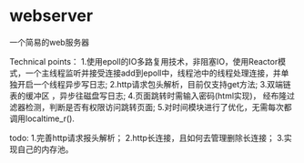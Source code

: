 # webserver
一个简易的web服务器

Technical points：
1.使用epoll的IO多路复用技术，非阻塞IO，使用Reactor模式，一个主线程监听并接受连接add到epoll中，线程池中的线程处理连接，并单独开启一个线程异步写日志;
2.http请求包头解析，目前仅支持get方法;
3.双端链表的缓冲区 ，异步往磁盘写日志;
4.页面跳转时需输入密码(html实现)， 经布隆过滤器检测，判断是否有权限访问跳转页面;
5.对时间模块进行了优化，无需每次都调用localtime_r().


todo:
1.完善http请求报头解析；
2.http长连接，且如何去管理删除长连接；
3.实现自己的内存池。

